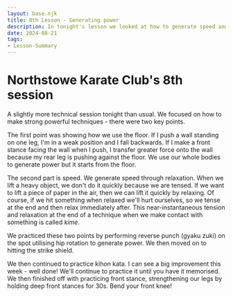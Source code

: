 ```yaml
---
layout: base.njk
title: 8th Lesson - Generating power
description: In tonight's lesson we looked at how to generate speed and power - using the floor, relaxing, kime and hip rotation. We then practiced kata and front stance.
date: 2024-08-21
tags:
- Lesson-Summary
---
```

# Northstowe Karate Club's 8th session

A slightly more technical session tonight than usual.  We focused on how to make strong powerful techniques - there were two key points.

The first point was showing how we use the floor. If I push a wall standing on one leg, I'm in a weak position and I fall backwards. If I make a front stance facing the wall when I push, I transfer greater force onto the wall because my rear leg is pushing against the floor. We use our whole bodies to generate power but it starts from the floor.

The second part is speed. We generate speed through relaxation. When we lift a heavy object, we don't do it quickly because we are tensed. If we want to lift a piece of paper in the air, then we can lift it quickly by relaxing. Of course, if we hit something when relaxed we'll hurt ourselves, so we tense at the end and then relax immediately after. This near-instantaneous tension and relaxation at the end of a technique when we make contact with something is called *kime*.

We practiced these two points by performing reverse punch (gyaku zuki) on the spot utilising hip rotation to generate power. We then moved on to hitting the strike shield.

We then continued to practice kihon kata. I can see a big improvement this week - well done! We'll continue to practice it until you have it memorised. We then finished off with practicing front stance, strengthening our legs by holding deep front stances for 30s. Bend your front knee!

